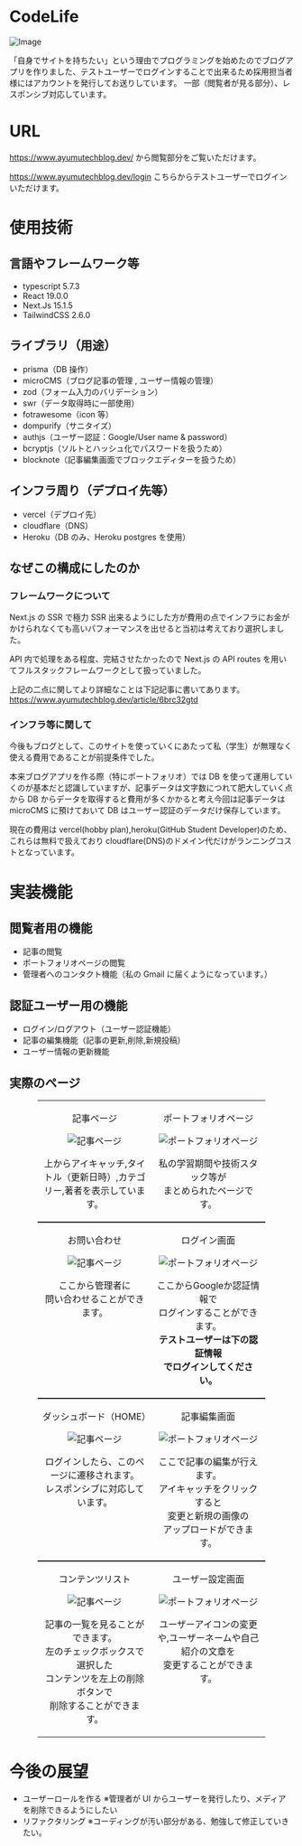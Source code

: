 # CodeLife

![Image](https://github.com/user-attachments/assets/0197d770-a7b3-4f30-b905-796c281de9e9)

「自身でサイトを持ちたい」という理由でプログラミングを始めたのでブログアプリを作りました、テストユーザーでログインすることで出来るため採用担当者様にはアカウントを発行してお送りしています。
一部（閲覧者が見る部分）、レスポンシブ対応しています。

# URL

https://www.ayumutechblog.dev/
から閲覧部分をご覧いただけます。

https://www.ayumutechblog.dev/login
こちらからテストユーザーでログインいただけます。

# 使用技術

## 言語やフレームワーク等

- typescript 5.7.3
- React 19.0.0
- Next.Js 15.1.5
- TailwindCSS 2.6.0

## ライブラリ（用途）

- prisma（DB 操作）
- microCMS（ブログ記事の管理 , ユーザー情報の管理）
- zod（フォーム入力のバリデーション）
- swr（データ取得時に一部使用）
- fotrawesome（icon 等）
- dompurify（サニタイズ）
- authjs（ユーザー認証：Google/User name & password）
- bcryptjs（ソルトとハッシュ化でパスワードを扱うため）
- blocknote（記事編集画面でブロックエディターを扱うため）

## インフラ周り（デプロイ先等）

- vercel（デプロイ先）
- cloudflare（DNS）
- Heroku（DB のみ、Heroku postgres を使用）

## なぜこの構成にしたのか

### フレームワークについて

Next.js の SSR で極力 SSR 出来るようにした方が費用の点でインフラにお金がかけられなくても高いパフォーマンスを出せると当初は考えており選択しました。

API 内で処理をある程度、完結させたかったので Next.js の API routes を用いてフルスタックフレームワークとして扱っていました。

上記の二点に関してより詳細なことは下記記事に書いてあります。
https://www.ayumutechblog.dev/article/6brc32gtd

### インフラ等に関して

今後もブログとして、このサイトを使っていくにあたって私（学生）が無理なく使える費用であることが前提条件でした。

本来ブログアプリを作る際（特にポートフォリオ）では DB を使って運用していくのが基本だと認識していますが、記事データは文字数につれて肥大していく点から DB からデータを取得すると費用が多くかかると考え今回は記事データは microCMS に預けておいて DB はユーザー認証のデータだけ保存しています。

現在の費用は vercel(hobby plan),heroku(GitHub Student Developer)のため、これらは無料で扱えており cloudflare(DNS)のドメイン代だけがランニングコストとなっています。

# 実装機能

## 閲覧者用の機能

- 記事の閲覧
- ポートフォリオページの閲覧
- 管理者へのコンタクト機能（私の Gmail に届くようになっています。）

## 認証ユーザー用の機能

- ログイン/ログアウト（ユーザー認証機能）
- 記事の編集機能（記事の更新,削除,新規投稿）
- ユーザー情報の更新機能

## 実際のページ

<div>
  <table style="width: 80%; margin: auto; table-layout: fixed;">
    <tr>
      <td style="width: 50%; text-align: center; vertical-align: top;">
        <p>記事ページ</p>
        <img src="https://github.com/user-attachments/assets/b4c742dd-1cdb-4a97-b1ca-485579807889" alt="記事ページ" style="max-width: 100%;" />
        <p>上からアイキャッチ,タイトル（更新日時）,カテゴリー,著者を表示しています。</p>
      </td>
      <td style="width: 50%; text-align: center; vertical-align: top;">
        <p>ポートフォリオページ</p>
        <img src="https://github.com/user-attachments/assets/e852f835-b119-4957-a31c-b99b67de0e4c" alt="ポートフォリオページ" style="max-width: 100%;" />
        <p>私の学習期間や技術スタック等が<br>まとめられたページです。</p>
      </td>
    </tr>
  </table>
</div>

<div>
  <table style="width: 80%; margin: auto; table-layout: fixed;">
    <tr>
      <td style="width: 50%; text-align: center; vertical-align: top;">
        <p>お問い合わせ</p>
        <img src="https://github.com/user-attachments/assets/0fe4900d-5c85-4670-bc94-20ad6ffdee96" alt="記事ページ" style="max-width: 100%;" />
        <p>ここから管理者に<br>問い合わせることができます。</p>
      </td>
      <td style="width: 50%; text-align: center; vertical-align: top;">
        <p>ログイン画面</p>
        <img src="https://github.com/user-attachments/assets/7d993795-e7b4-4f0d-95f4-57923a88f911" alt="ポートフォリオページ" style="max-width: 100%;" />
        <p>ここからGoogleか認証情報で<br>ログインすることができます。<br><b>テストユーザーは下の認証情報<br>でログインしてください。</b></p>
      </td>
    </tr>
  </table>
</div>

<div>
  <table style="width: 80%; margin: auto; table-layout: fixed;">
    <tr>
      <td style="width: 50%; text-align: center; vertical-align: top;">
        <p>ダッシュボード（HOME）</p>
        <img src="https://github.com/user-attachments/assets/d25f4f89-b5d9-4529-8c81-c6637a6f5645" alt="記事ページ" style="max-width: 100%;" />
        <p>ログインしたら、このページに遷移されます。<br>レスポンシブに対応しています。</p>
      </td>
      <td style="width: 50%; text-align: center; vertical-align: top;">
        <p>記事編集画面</p>
        <img src="https://github.com/user-attachments/assets/ec95f714-1e36-42c8-bdd4-fac37d04c562" alt="ポートフォリオページ" style="max-width: 100%;" />
        <p>ここで記事の編集が行えます。<br>アイキャッチをクリックすると<br>変更と新規の画像の<br>アップロードができます。</p>
      </td>
    </tr>
  </table>
</div>

<div>
  <table style="width: 80%; margin: auto; table-layout: fixed;">
    <tr>
      <td style="width: 50%; text-align: center; vertical-align: top;">
        <p>コンテンツリスト</p>
        <img src="https://github.com/user-attachments/assets/de4bc222-6ddb-4993-9adc-29851bc2c6ac" alt="記事ページ" style="max-width: 100%;" />
        <p>記事の一覧を見ることができます。<br>左のチェックボックスで選択した<br>コンテンツを左上の削除ボタンで<br>削除することができます。</p>
      </td>
      <td style="width: 50%; text-align: center; vertical-align: top;">
        <p>ユーザー設定画面</p>
        <img src="https://github.com/user-attachments/assets/d8604893-595c-4333-af24-a2a39bb71d95" alt="ポートフォリオページ" style="max-width: 100%;" />
        <p>ユーザーアイコンの変更や,ユーザーネームや自己紹介の文章を<br>変更することができます。</p>
      </td>
    </tr>
  </table>
</div>

# 今後の展望

- ユーザーロールを作る
  ※管理者が UI からユーザーを発行したり、メディアを削除できるようにしたい
- リファクタリング
  ※コーディングが汚い部分がある、勉強して修正していきたい。
